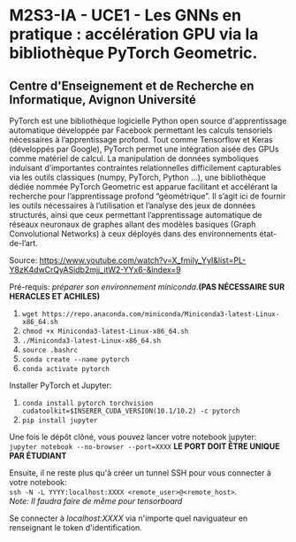 # M2S3-IA - UCE1 - Les GNNs en pratique : accélération GPU via la bibliothèque PyTorch Geometric. 
## Centre d'Enseignement et de Recherche en Informatique, Avignon Université

PyTorch est une bibliothèque logicielle Python open source d'apprentissage automatique développée par Facebook permettant les calculs tensoriels nécessaires à l’apprentissage profond. Tout comme Tensorflow et Keras (développés par Google), PyTorch permet une intégration aisée des GPUs comme matériel de calcul. La manipulation de données symboliques induisant d’importantes contraintes relationnelles difficilement capturables via les outils classiques (numpy, PyTorch, Python …), une bibliothèque dédiée nommée PyTorch Geometric est apparue facilitant et accélérant la recherche pour l’apprentissage profond “géométrique”. Il s’agit ici de fournir les outils nécessaires à l’utilisation et l’analyse des jeux de données structurés, ainsi que ceux permettant l’apprentissage automatique de réseaux neuronaux de graphes allant des modèles basiques (Graph Convolutional Networks) à ceux déployés dans des environnements état-de-l’art.   

Source: https://www.youtube.com/watch?v=X_fmiIy_YyI&list=PL-Y8zK4dwCrQyASidb2mjj_itW2-YYx6-&index=9

Pré-requis: *préparer son environnement miniconda*.**(PAS NÉCESSAIRE SUR HERACLES ET ACHILES)**   
1. `wget https://repo.anaconda.com/miniconda/Miniconda3-latest-Linux-x86_64.sh`
2. `chmod +x Miniconda3-latest-Linux-x86_64.sh`
3. `./Miniconda3-latest-Linux-x86_64.sh`
4. `source .bashrc`
5. `conda create --name pytorch`
6. `conda activate pytorch`

Installer PyTorch et Jupyter:
1. `conda install pytorch torchvision cudatoolkit=$INSERER_CUDA_VERSION(10.1/10.2) -c pytorch`
2. `pip install jupyter`

Une fois le dépôt clôné, vous pouvez lancer votre notebook jupyter:    
`jupyter notebook --no-browser --port=XXXX` **LE PORT DOIT ÊTRE UNIQUE PAR ÉTUDIANT**

Ensuite, il ne reste plus qu'à créer un tunnel SSH pour vous connecter à votre notebook:    
`ssh -N -L YYYY:localhost:XXXX <remote_user>@<remote_host>`.    
*Note: Il faudra faire de même pour tensorboard*    

Se connecter à *localhost:XXXX* via n'importe quel naviguateur en renseignant le token d'identification.


